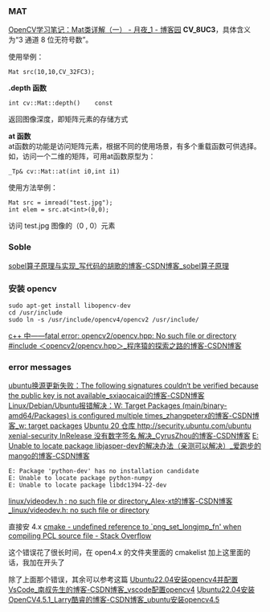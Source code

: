 ### MAT
[OpenCV学习笔记：Mat类详解（一） - 月夜_1 - 博客园](https://www.cnblogs.com/zb-ml/articles/8856778.html)
**CV_8UC3**，具体含义为“3 通道 8 位无符号数”。

使用举例：

```
Mat src(10,10,CV_32FC3);
```

**.depth 函数**

```
int cv::Mat::depth()    const
```

返回图像深度，即矩阵元素的存储方式

**at 函数**  
at函数的功能是访问矩阵元素，根据不同的使用场景，有多个重载函数可供选择。  
如，访问一个二维的矩阵，可用at函数原型为：

```
_Tp& cv::Mat::at(int i0,int i1)
```

使用方法举例：
```
Mat src = imread("test.jpg");
int elem = src.at<int>(0,0);
```
访问 test.jpg 图像的（0 , 0）元素

### Soble
[sobel算子原理与实现_写代码的胡歌的博客-CSDN博客_sobel算子原理](https://blog.csdn.net/qq_37124237/article/details/82183177)

### 安装 opencv
```
sudo apt-get install libopencv-dev
cd /usr/include 
sudo ln -s /usr/include/opencv4/opencv2 /usr/include/
```
[c++ 中——fatal error: opencv2/opencv.hpp: No such file or directory #include ＜opencv2/opencv.hpp＞_程序猿的探索之路的博客-CSDN博客](https://blog.csdn.net/nyist_yangguang/article/details/120442569)

### error messages
[ubuntu换源更新失败：The following signatures couldn‘t be verified because the public key is not available_sxiaocaicai的博客-CSDN博客](https://is.gd/phn0oR)
[Linux/Debian/Ubuntu报错解决：W: Target Packages (main/binary-amd64/Packages) is configured multiple times_zhangpeterx的博客-CSDN博客_w: target packages](https://is.gd/DHLCRc)
[Ubuntu 20 仓库 http://security.ubuntu.com/ubuntu xenial-security InRelease 没有数字签名 解决_CyrusZhou的博客-CSDN博客](https://is.gd/LBwf0y)
[E: Unable to locate package libjasper-dev的解决办法（亲测可以解决）_爱跑步的mango的博客-CSDN博客](https://is.gd/P6V8s3)
```
E: Package 'python-dev' has no installation candidate
E: Unable to locate package python-numpy
E: Unable to locate package libdc1394-22-dev
```
[linux/videodev.h : no such file or directory_Alex-xt的博客-CSDN博客_linux/videodev.h: no such file or directory](https://is.gd/QSi0mE)

直接安 4.x
[cmake - undefined reference to `png_set_longjmp_fn' when compiling PCL source file - Stack Overflow](https://is.gd/jkhxkT)

这个错误花了很长时间，在 open4.x 的文件夹里面的 cmakelist 加上这里面的话，我加在开头了

除了上面那个错误，其余可以参考这篇
[Ubuntu22.04安装opencv4并配置VsCode_南叔先生的博客-CSDN博客_vscode配置opencv4](https://is.gd/giATjh)
[Ubuntu22.04安装OpenCV4.5.1_Larry酷睿的博客-CSDN博客_ubuntu安装opencv4.5](https://is.gd/ARt86O)
